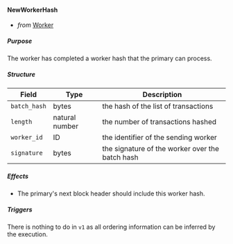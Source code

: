 #### NewWorkerHash

- _from_ [Worker](../worker.md)

##### Purpose

<!-- --8<-- [start:blurb] -->
The worker has completed a worker hash that the primary can process.
<!-- --8<-- [end:blurb] -->

##### Structure

| Field        | Type           | Description                                     |
|--------------|----------------|-------------------------------------------------|
| `batch_hash` | bytes          | the hash of the list of transactions            |
| `length`     | natural number | the number of transactions hashed               |
| `worker_id`  | ID             | the identifier of the sending worker            |
| `signature`  | bytes          | the signature of the worker over the batch hash |

##### Effects

- The primary's next block header should include this worker hash.

##### Triggers

There is nothing to do in `v1`
as all ordering information can be inferred by the execution.
<!--
- to [Primary](../primary.md): [`HeaderAnnouncement`](./header-announcement.md)
  `if` this worker hash completes a block header
  `then` announce the header to all (relevant) primaries
-->
